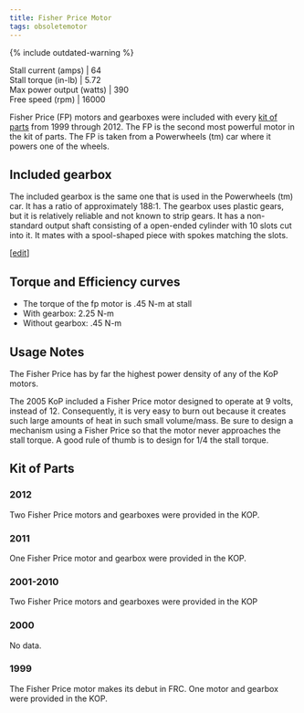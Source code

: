 ```yaml
---
title: Fisher Price Motor
tags: obsoletemotor
---
```


{% include outdated-warning %}

Stall current (amps) | 64<br>
Stall torque (in-lb) | 5.72<br>
Max power output (watts) | 390<br>
Free speed (rpm) | 16000

Fisher Price (FP) motors and gearboxes were included with every [kit of parts](kit-of-parts) from 1999 through 2012. The FP is the second most powerful motor in the kit of parts. The FP is taken from a Powerwheels (tm) car where it powers one of the wheels.

## Included gearbox

The included gearbox is the same one that is used in the Powerwheels (tm) car. It has a ratio of approximately 188:1\. The gearbox uses plastic gears, but it is relatively reliable and not known to strip gears. It has a non-standard output shaft consisting of a open-ended cylinder with 10 slots cut into it. It mates with a spool-shaped piece with spokes matching the slots.

[[edit](/index.php?title=Fisher_Price_motor&action=edit&section=2 "Edit
section: Torque and Efficiency curves")]

## Torque and Efficiency curves

* The torque of the fp motor is .45 N-m at stall
* With gearbox: 2.25 N-m
* Without gearbox: .45 N-m

## Usage Notes

The Fisher Price has by far the highest power density of any of the KoP motors.

The 2005 KoP included a Fisher Price motor designed to operate at 9 volts, instead of 12. Consequently, it is very easy to burn out because it creates such large amounts of heat in such small volume/mass. Be sure to design a mechanism using a Fisher Price so that the motor never approaches the stall torque. A good rule of thumb is to design for 1/4 the stall torque.

## Kit of Parts

### 2012

Two Fisher Price motors and gearboxes were provided in the KOP.

### 2011

One Fisher Price motor and gearbox were provided in the KOP.

### 2001-2010

Two Fisher Price motors and gearboxes were provided in the KOP

### 2000

No data.

### 1999

The Fisher Price motor makes its debut in FRC. One motor and gearbox were provided in the KOP.
